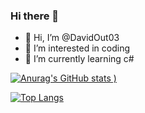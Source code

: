### Hi there 👋

- 👋 Hi, I’m @DavidOut03
- 👀 I’m interested in coding
- 🌱 I’m currently learning c#

[![Anurag's GitHub stats](https://github-readme-stats.vercel.app/api?username=DavidOut03&count_private=true&show_icons=true&theme=highcontrast)
)](https://github.com/anuraghazra/github-readme-stats)

[![Top Langs](https://github-readme-stats.vercel.app/api/top-langs/?username=DavidOut03&layout=compact&count_private=true&theme=highcontras)](https://github.com/anuraghazra/github-readme-stats)
